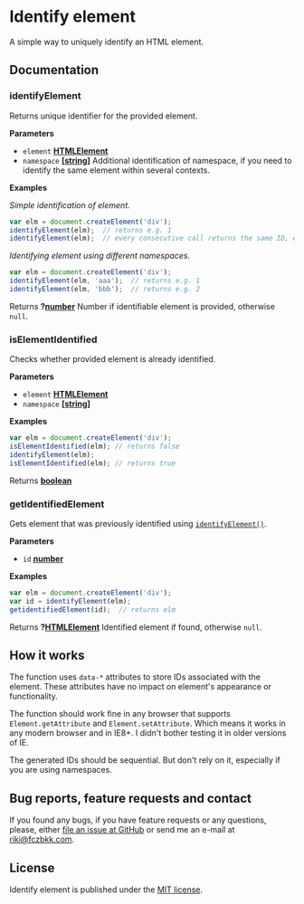 # Identify element

A simple way to uniquely identify an HTML element.

## Documentation

### identifyElement

Returns unique identifier for the provided element.

**Parameters**

-   `element` **[HTMLElement](https://developer.mozilla.org/en-US/docs/Web/HTML/Element)** 
-   `namespace` **\[[string](https://developer.mozilla.org/en-US/docs/Web/JavaScript/Reference/Global_Objects/String)]** Additional identification of namespace, if you need to identify the same element within several contexts.

**Examples**

_Simple identification of element._

```javascript
var elm = document.createElement('div');
identifyElement(elm);  // returns e.g. 1
identifyElement(elm);  // every consecutive call returns the same ID, e.g. 1
```

_Identifying element using different namespaces._

```javascript
var elm = document.createElement('div');
identifyElement(elm, 'aaa');  // returns e.g. 1
identifyElement(elm, 'bbb');  // returns e.g. 2
```

Returns **?[number](https://developer.mozilla.org/en-US/docs/Web/JavaScript/Reference/Global_Objects/Number)** Number if identifiable element is provided, otherwise `null`.

### isElementIdentified

Checks whether provided element is already identified.

**Parameters**

-   `element` **[HTMLElement](https://developer.mozilla.org/en-US/docs/Web/HTML/Element)** 
-   `namespace` **\[[string](https://developer.mozilla.org/en-US/docs/Web/JavaScript/Reference/Global_Objects/String)]** 

**Examples**

```javascript
var elm = document.createElement('div');
isElementIdentified(elm); // returns false
identifyElement(elm);
isElementIdentified(elm); // returns true
```

Returns **[boolean](https://developer.mozilla.org/en-US/docs/Web/JavaScript/Reference/Global_Objects/Boolean)** 

### getIdentifiedElement

Gets element that was previously identified using [`identifyElement()`](#identifyelement).

**Parameters**

-   `id` **[number](https://developer.mozilla.org/en-US/docs/Web/JavaScript/Reference/Global_Objects/Number)** 

**Examples**

```javascript
var elm = document.createElement('div');
var id = identifyElement(elm);
getidentifiedElement(id);  // returns elm
```

Returns **?[HTMLElement](https://developer.mozilla.org/en-US/docs/Web/HTML/Element)** Identified element if found, otherwise `null`.

## How it works

The function uses `data-*` attributes to store IDs associated with the element. These attributes have no impact on element's appearance or functionality.

The function should work fine in any browser that supports `Element.getAttribute` and `Element.setAttribute`. Which means it works in any modern browser and in IE8+. I didn't bother testing it in older versions of IE.

The generated IDs should be sequential. But don't rely on it, especially if you are using namespaces.

## Bug reports, feature requests and contact

If you found any bugs, if you have feature requests or any questions, please, either [file an issue at GitHub](https://github.com/fczbkk/identify-element/issues) or send me an e-mail at <a href="mailto:riki@fczbkk.com">riki@fczbkk.com</a>.

## License

Identify element is published under the [MIT license](https://github.com/fczbkk/identify-element/blob/master/LICENSE).
